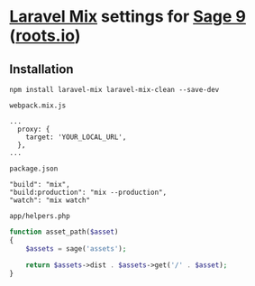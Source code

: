 # [Laravel Mix](https://laravel-mix.com) settings for [Sage 9](https://github.com/roots/sage/tree/9.0.10) ([roots.io](https://roots.io))

Installation
------------
```
npm install laravel-mix laravel-mix-clean --save-dev
```

`webpack.mix.js`
```
...
  proxy: {
    target: 'YOUR_LOCAL_URL',
  },
...
````

`package.json`
```
"build": "mix",
"build:production": "mix --production",
"watch": "mix watch"
```

`app/helpers.php`
```php
function asset_path($asset)
{
    $assets = sage('assets');

    return $assets->dist . $assets->get('/' . $asset);
}
```